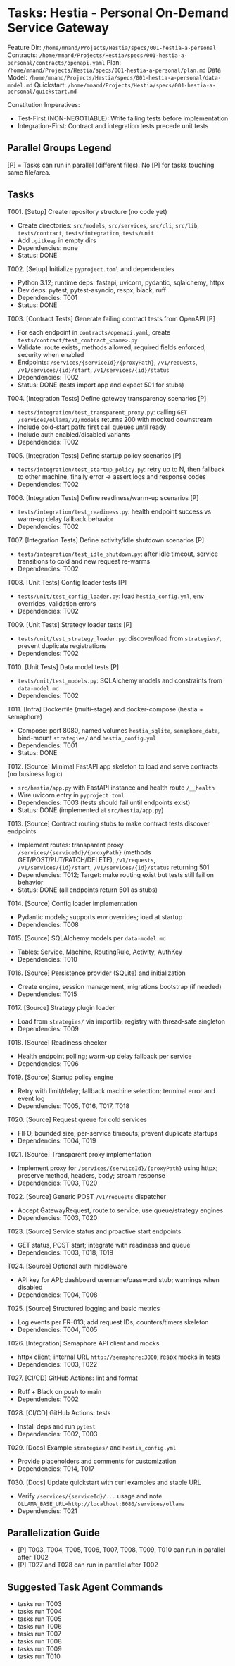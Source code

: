 # Tasks: Hestia - Personal On-Demand Service Gateway

Feature Dir: `/home/mnand/Projects/Hestia/specs/001-hestia-a-personal`
Contracts: `/home/mnand/Projects/Hestia/specs/001-hestia-a-personal/contracts/openapi.yaml`
Plan: `/home/mnand/Projects/Hestia/specs/001-hestia-a-personal/plan.md`
Data Model: `/home/mnand/Projects/Hestia/specs/001-hestia-a-personal/data-model.md`
Quickstart: `/home/mnand/Projects/Hestia/specs/001-hestia-a-personal/quickstart.md`

Constitution Imperatives:
- Test-First (NON-NEGOTIABLE): Write failing tests before implementation
- Integration-First: Contract and integration tests precede unit tests

## Parallel Groups Legend
[P] = Tasks can run in parallel (different files). No [P] for tasks touching same file/area.

## Tasks

T001. [Setup] Create repository structure (no code yet)
- Create directories: `src/models`, `src/services`, `src/cli`, `src/lib`, `tests/contract`, `tests/integration`, `tests/unit`
- Add `.gitkeep` in empty dirs
- Dependencies: none
 - Status: DONE

T002. [Setup] Initialize `pyproject.toml` and dependencies
- Python 3.12; runtime deps: fastapi, uvicorn, pydantic, sqlalchemy, httpx
- Dev deps: pytest, pytest-asyncio, respx, black, ruff
- Dependencies: T001
 - Status: DONE

T003. [Contract Tests] Generate failing contract tests from OpenAPI [P]
- For each endpoint in `contracts/openapi.yaml`, create `tests/contract/test_contract_<name>.py`
- Validate: route exists, methods allowed, required fields enforced, security when enabled
- Endpoints: `/services/{serviceId}/{proxyPath}`, `/v1/requests`, `/v1/services/{id}/start`, `/v1/services/{id}/status`
- Dependencies: T002
 - Status: DONE (tests import app and expect 501 for stubs)

T004. [Integration Tests] Define gateway transparency scenarios [P]
- `tests/integration/test_transparent_proxy.py`: calling `GET /services/ollama/v1/models` returns 200 with mocked downstream
- Include cold-start path: first call queues until ready
- Include auth enabled/disabled variants
- Dependencies: T002

T005. [Integration Tests] Define startup policy scenarios [P]
- `tests/integration/test_startup_policy.py`: retry up to N, then fallback to other machine, finally error → assert logs and response codes
- Dependencies: T002

T006. [Integration Tests] Define readiness/warm-up scenarios [P]
- `tests/integration/test_readiness.py`: health endpoint success vs warm-up delay fallback behavior
- Dependencies: T002

T007. [Integration Tests] Define activity/idle shutdown scenarios [P]
- `tests/integration/test_idle_shutdown.py`: after idle timeout, service transitions to cold and new request re-warms
- Dependencies: T002

T008. [Unit Tests] Config loader tests [P]
- `tests/unit/test_config_loader.py`: load `hestia_config.yml`, env overrides, validation errors
- Dependencies: T002

T009. [Unit Tests] Strategy loader tests [P]
- `tests/unit/test_strategy_loader.py`: discover/load from `strategies/`, prevent duplicate registrations
- Dependencies: T002

T010. [Unit Tests] Data model tests [P]
- `tests/unit/test_models.py`: SQLAlchemy models and constraints from `data-model.md`
- Dependencies: T002

T011. [Infra] Dockerfile (multi-stage) and docker-compose (hestia + semaphore)
- Compose: port 8080, named volumes `hestia_sqlite`, `semaphore_data`, bind-mount `strategies/` and `hestia_config.yml`
- Dependencies: T001
 - Status: DONE

T012. [Source] Minimal FastAPI app skeleton to load and serve contracts (no business logic)
 - `src/hestia/app.py` with FastAPI instance and health route `/__health`
- Wire uvicorn entry in `pyproject.toml`
- Dependencies: T003 (tests should fail until endpoints exist)
 - Status: DONE (implemented at `src/hestia/app.py`)

T013. [Source] Contract routing stubs to make contract tests discover endpoints
- Implement routes: transparent proxy `/services/{serviceId}/{proxyPath}` (methods GET/POST/PUT/PATCH/DELETE), `/v1/requests`, `/v1/services/{id}/start`, `/v1/services/{id}/status` returning 501
- Dependencies: T012; Target: make routing exist but tests still fail on behavior
 - Status: DONE (all endpoints return 501 as stubs)

T014. [Source] Config loader implementation
- Pydantic models; supports env overrides; load at startup
- Dependencies: T008

T015. [Source] SQLAlchemy models per `data-model.md`
- Tables: Service, Machine, RoutingRule, Activity, AuthKey
- Dependencies: T010

T016. [Source] Persistence provider (SQLite) and initialization
- Create engine, session management, migrations bootstrap (if needed)
- Dependencies: T015

T017. [Source] Strategy plugin loader
- Load from `strategies/` via importlib; registry with thread-safe singleton
- Dependencies: T009

T018. [Source] Readiness checker
- Health endpoint polling; warm-up delay fallback per service
- Dependencies: T006

T019. [Source] Startup policy engine
- Retry with limit/delay; fallback machine selection; terminal error and event log
- Dependencies: T005, T016, T017, T018

T020. [Source] Request queue for cold services
- FIFO, bounded size, per-service timeouts; prevent duplicate startups
- Dependencies: T004, T019

T021. [Source] Transparent proxy implementation
- Implement proxy for `/services/{serviceId}/{proxyPath}` using httpx; preserve method, headers, body; stream response
- Dependencies: T003, T020

T022. [Source] Generic POST `/v1/requests` dispatcher
- Accept GatewayRequest, route to service, use queue/strategy engines
- Dependencies: T003, T020

T023. [Source] Service status and proactive start endpoints
- GET status, POST start; integrate with readiness and queue
- Dependencies: T003, T018, T019

T024. [Source] Optional auth middleware
- API key for API; dashboard username/password stub; warnings when disabled
- Dependencies: T004, T008

T025. [Source] Structured logging and basic metrics
- Log events per FR-013; add request IDs; counters/timers skeleton
- Dependencies: T004, T005

T026. [Integration] Semaphore API client and mocks
- httpx client; internal URL `http://semaphore:3000`; respx mocks in tests
- Dependencies: T003, T022

T027. [CI/CD] GitHub Actions: lint and format
- Ruff + Black on push to main
- Dependencies: T002

T028. [CI/CD] GitHub Actions: tests
- Install deps and run `pytest`
- Dependencies: T002, T003

T029. [Docs] Example `strategies/` and `hestia_config.yml`
- Provide placeholders and comments for customization
- Dependencies: T014, T017

T030. [Docs] Update quickstart with curl examples and stable URL
- Verify `/services/{serviceId}/...` usage and note `OLLAMA_BASE_URL=http://localhost:8080/services/ollama`
- Dependencies: T021

## Parallelization Guide
- [P] T003, T004, T005, T006, T007, T008, T009, T010 can run in parallel after T002
- [P] T027 and T028 can run in parallel after T002

## Suggested Task Agent Commands
- tasks run T003
- tasks run T004
- tasks run T005
- tasks run T006
- tasks run T007
- tasks run T008
- tasks run T009
- tasks run T010
